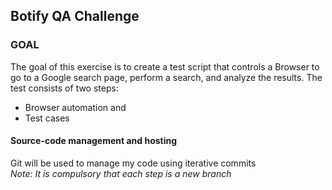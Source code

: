 ## Botify QA Challenge
### GOAL
The goal of this exercise is to create a test script that controls a Browser to go to a Google search page, perform a search, and analyze the results. The test consists of two steps: 
- Browser automation and 
- Test cases
#### Source-code management and hosting
Git will be used to manage my code using iterative commits  
*Note: It is compulsory that each step is a new branch*